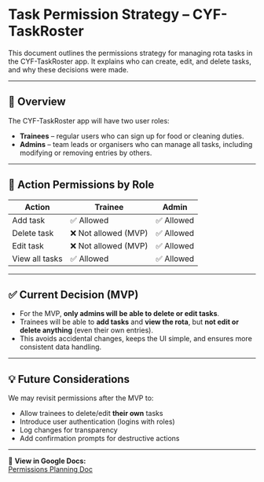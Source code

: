 # Task Permission Strategy – CYF-TaskRoster

This document outlines the permissions strategy for managing rota tasks in the CYF-TaskRoster app. It explains who can create, edit, and delete tasks, and why these decisions were made.

---

## 🎯 Overview

The CYF-TaskRoster app will have two user roles:

- **Trainees** – regular users who can sign up for food or cleaning duties.
- **Admins** – team leads or organisers who can manage all tasks, including modifying or removing entries by others.

---

## 🔐 Action Permissions by Role

| Action         | Trainee              | Admin      |
| -------------- | -------------------- | ---------- |
| Add task       | ✅ Allowed           | ✅ Allowed |
| Delete task    | ❌ Not allowed (MVP) | ✅ Allowed |
| Edit task      | ❌ Not allowed (MVP) | ✅ Allowed |
| View all tasks | ✅ Allowed           | ✅ Allowed |

---

## ✅ Current Decision (MVP)

- For the MVP, **only admins will be able to delete or edit tasks**.
- Trainees will be able to **add tasks** and **view the rota**, but **not edit or delete anything** (even their own entries).
- This avoids accidental changes, keeps the UI simple, and ensures more consistent data handling.

---

## 💡 Future Considerations

We may revisit permissions after the MVP to:

- Allow trainees to delete/edit **their own** tasks
- Introduce user authentication (logins with roles)
- Log changes for transparency
- Add confirmation prompts for destructive actions

---

📄 **View in Google Docs:**  
[Permissions Planning Doc](https://docs.google.com/document/d/1TioxMee8RErutXoWC13rs_MvAi7RG_u3Ak0aIKn4xv8/edit?usp=sharing)
